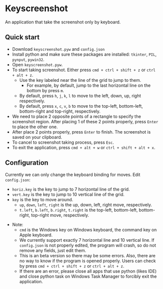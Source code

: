# Keyscreenshot
An application that take the screenshot only by keyboard.
## Quick start
- Download `keyscreenshot.pyw` and `config.json`
- Install python and make sure these packages are installed: `tkinter`, `PIL`, `pynput`, `pywin32`.
- Open `keyscreenshot.pyw`.
- To start taking screenshot. Either press `cmd + ctrl + shift + z` or `ctrl + alt + z`.
    - Use the key labeled near the line of the grid to jump to them.
        - For example, by default, jump to the last horizontal line on the bottom by press `m`.
    - By default, press `h`, `j`, `k`, `l` to move to the left, down, up, right respectively.
    - By default, press `x`, `c`, `v`, `b` to move to the top-left, bottom-left, bottom-right and top-right, respectively.
- We need to place 2 opposite points of a rectangle to specify the screenshot region. After placing 1 of these 2 points properly, press `Enter` to place the other one.
- After place 2 points properly, press `Enter` to finish. The screenshot is saved on your clipboard.
- To cancel to screenshot taking process, press `Esc`.
- To exit the application, press `cmd + alt + w` or `ctrl + shift + alt + x`.
## Configuration
Currently we can only change the keyboard binding for moves. Edit `config.json`:
- `horiz.key` is the key to jump to 7 horizontal line of the grid.
- `vert.key` is the key to jump to 10 vertical line of the grid.
- `key` is the key to move around.
    - `up`, `down`, `left`, `right` is the up, down, left, right move, respectively.
    - `t.left`, `b.left`, `b.right`, `t.right` is the top-left, bottom-left, bottom-right, top-right move, respectively.
* Note:
    * `cmd` is the Windows key on Windows keyboard, the command key on Apple keyboard.
    * We currently support exactly 7 horizontal line and 10 vertical line. If `config.json` is not properly edited, the program will crash, so do not remove any fields, just edit them.
    * This is an beta version so there may be some errors. Also, there are no way to know if the program is opened properly. Users can check by press `cmd + ctrl + shift + z` or `ctrl + alt + z`.
    * If there are an error, please close all apps that use python (likes IDE) and close python task on Windows Task Manager to forcibly exit the application.